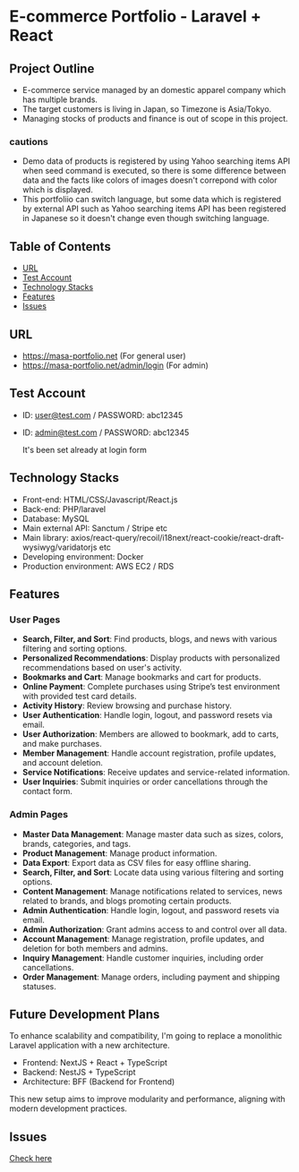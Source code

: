 # E-commerce Portfolio - Laravel + React

## Project Outline
- E-commerce service managed by an domestic apparel company which has multiple brands.
- The target customers is living in Japan, so Timezone is Asia/Tokyo.
- Managing stocks of products and finance is out of scope in this project.
 ### cautions
 - Demo data of products is registered by using Yahoo searching items API when seed command is executed, so there is some difference between data and the facts like colors of images doesn't correpond with color which is displayed.
 - This portfoliio can switch language, but some data which is registered by external API such as Yahoo searching items API has been registered in Japanese so it doesn't change even though switching language.

## Table of Contents
* [URL](#URL)
* [Test Account](#Test-Account)
* [Technology Stacks](#Technology-Stacks)
* [Features](#Features)
* [Issues](#Issues)

## URL
- https://masa-portfolio.net (For general user)
- https://masa-portfolio.net/admin/login (For admin)

## Test Account
- ID: user@test.com / PASSWORD: abc12345
- ID: admin@test.com / PASSWORD: abc12345
    
    It's been set already at login form

## Technology Stacks
- Front-end: HTML/CSS/Javascript/React.js
- Back-end: PHP/laravel
- Database: MySQL
- Main external API: Sanctum / Stripe etc
- Main library: axios/react-query/recoil/i18next/react-cookie/react-draft-wysiwyg/varidatorjs etc
- Developing environment: Docker
- Production environment: AWS EC2 / RDS

## Features

### User Pages

- **Search, Filter, and Sort**: Find products, blogs, and news with various filtering and sorting options.
- **Personalized Recommendations**: Display products with personalized recommendations based on user's activity.
- **Bookmarks and Cart**: Manage bookmarks and cart for products.
- **Online Payment**: Complete purchases using Stripe’s test environment with provided test card details.
- **Activity History**: Review browsing and purchase history.
- **User Authentication**: Handle login, logout, and password resets via email.
- **User Authorization**: Members are allowed to bookmark, add to carts, and make purchases.
- **Member Management**: Handle account registration, profile updates, and account deletion.
- **Service Notifications**: Receive updates and service-related information.
- **User Inquiries**: Submit inquiries or order cancellations through the contact form.
  
### Admin Pages

- **Master Data Management**: Manage master data such as sizes, colors, brands, categories, and tags.
- **Product Management**: Manage product information.
- **Data Export**: Export data as CSV files for easy offline sharing.
- **Search, Filter, and Sort**: Locate data using various filtering and sorting options.
- **Content Management**: Manage notifications related to services, news related to brands, and blogs promoting certain products.
- **Admin Authentication**: Handle login, logout, and password resets via email.
- **Admin Authorization**: Grant admins access to and control over all data.
- **Account Management**: Manage registration, profile updates, and deletion for both members and admins.
- **Inquiry Management**: Handle customer inquiries, including order cancellations.
- **Order Management**: Manage orders, including payment and shipping statuses.

## Future Development Plans

To enhance scalability and compatibility, I'm going to replace a monolithic Laravel application with a new architecture. 

- Frontend: NextJS + React + TypeScript
- Backend: NestJS + TypeScript
- Architecture: BFF (Backend for Frontend)

This new setup aims to improve modularity and performance, aligning with modern development practices.
  
## Issues 
 [Check here](https://github.com/users/masa-berl01102019/projects/2)
